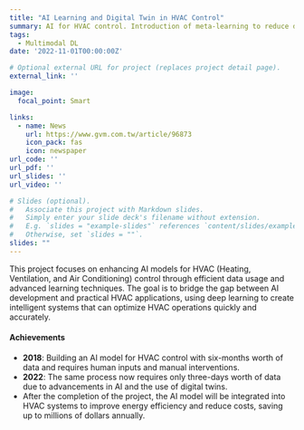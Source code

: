 ```yaml
---
title: "AI Learning and Digital Twin in HVAC Control"
summary: AI for HVAC control. Introduction of meta-learning to reduce data requirement for 97.5%.
tags:
  - Multimodal DL
date: '2022-11-01T00:00:00Z'

# Optional external URL for project (replaces project detail page).
external_link: ''

image:
  focal_point: Smart

links:
  - name: News
    url: https://www.gvm.com.tw/article/96873
    icon_pack: fas
    icon: newspaper
url_code: ''
url_pdf: ''
url_slides: ''
url_video: ''

# Slides (optional).
#   Associate this project with Markdown slides.
#   Simply enter your slide deck's filename without extension.
#   E.g. `slides = "example-slides"` references `content/slides/example-slides.md`.
#   Otherwise, set `slides = ""`.
slides: ""
---
```


This project focuses on enhancing AI models for HVAC (Heating, Ventilation, and Air Conditioning) control through efficient data usage and advanced learning techniques. The goal is to bridge the gap between AI development and practical HVAC applications, using deep learning to create intelligent systems that can optimize HVAC operations quickly and accurately.

#### Achievements

- **2018**: Building an AI model for HVAC control with six-months worth of data and requires human inputs and manual interventions.
- **2022**: The same process now requires only three-days worth of data due to advancements in AI and the use of digital twins.
- After the completion of the project, the AI model will be integrated into HVAC systems to improve energy efficiency and reduce costs, saving up to millions of dollars annually.